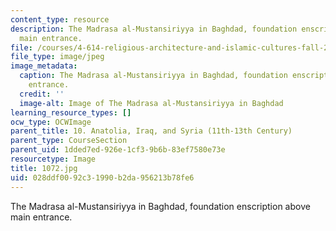 ```yaml
---
content_type: resource
description: The Madrasa al-Mustansiriyya in Baghdad, foundation enscription above
  main entrance.
file: /courses/4-614-religious-architecture-and-islamic-cultures-fall-2002/028ddf0092c31990b2da956213b78fe6_1072.jpg
file_type: image/jpeg
image_metadata:
  caption: The Madrasa al-Mustansiriyya in Baghdad, foundation enscription above main
    entrance.
  credit: ''
  image-alt: Image of The Madrasa al-Mustansiriyya in Baghdad
learning_resource_types: []
ocw_type: OCWImage
parent_title: 10. Anatolia, Iraq, and Syria (11th-13th Century)
parent_type: CourseSection
parent_uid: 1dded7ed-926e-1cf3-9b6b-83ef7580e73e
resourcetype: Image
title: 1072.jpg
uid: 028ddf00-92c3-1990-b2da-956213b78fe6
---
```

The Madrasa al-Mustansiriyya in Baghdad, foundation enscription above main entrance.

